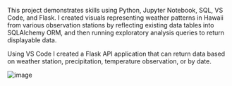 This project demonstrates skills using Python, Jupyter Notebook, SQL, VS Code, and Flask. I created visuals representing weather patterns in Hawaii from various observation stations by reflecting existing data tables into SQLAlchemy ORM, and then running exploratory analysis queries to return displayable data. 

Using VS Code I created a Flask API application that can return data based on weather station, precipitation, temperature observation, or by date.


![image](https://github.com/cpparker823/SQLAlchemy_Challenge/assets/151674039/0418929b-3060-4e84-806d-22794539b22b)
